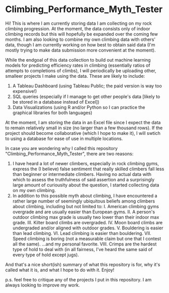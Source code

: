 # Climbing_Performance_Myth_Tester

Hi! This is where I am currently storing data I am collecting on my rock climbing progression. At the moment, the data consists only of indoor climbing records but this will hopefully be expanded over the coming few months. I am also looking to combine my own climbing data with others' data, though I am currently working on how best to obtain said data (I'm mostly trying to make data submission more convenient at the moment).

While the endgoal of this data collection to build out machine learning models for predicting efficiency rates in climbing (essentially ratios of attempts to completions of climbs), I will periodically be uploading other, smalleer projects I make using the data. These are likely to include:

   1. A Tableau Dashboard (using Tableau Public; the paid version is way too expensive!)
   2. SQL queries (especially if I manage to get other people's data [likely to be stored in a database instead of Excel])
   3. Data Visualizations (using R and/or Python so I can practice the graphical libraries for both languages)

At the moment, I am storing the data in an Excel file since I expect the data to remain relatively small in size (no larger than a few thousand rows). If the project should become collaborative (which I hope to make it), I will swtich to using a database for ease of use in multiple locations.

In case you are wondering why I called this repository "Climbing_Performance_Myth_Tester", there are two reasons:

   1. I have heard a lot of newer climbers, especially in rock climbing gyms, express the (I believe) false sentiment that really skilled climbers fall less than beginner or intermediate climbers. Having no actual data with which to assess the truthfulness of said assertion and a surprisingly large amount of curiousity about the question, I started collecting data on my own climbing.
   2. In addition to this possible myth about climbing, I have encountered a rather large number of seemingly ubiquitous beliefs among climbers about climbing, including but not limited to:
      I. American climbing gyms overgrade and are usually easier than European gyms.
      II. A person's outdoor climbing max grade is usually two lower than their indoor max grade.
      III. Kilter board climbs are overgraded.
      IV. Moon board climbs are undergraded and/or aligned with outdoor grades.
      V. Bouldering is easier than lead climbing.
      VI. Lead climbing is easier than bouldering.
      VII. Speed climbing is boring (not a measurable claim but one that I contest all the same).
      ...and my personal favorite.
      VIII. Crimps are the hardest type of hold to deal with (in all fairness, I've heard the same said of every type of hold except jugs).
      
And that's a nice short(ish) summary of what this repository is for, why it's called what it is, and what I hope to do with it. Enjoy!

p.s. feel free to critique any of the projects I put in this repository. I am always looking to improve my work.
